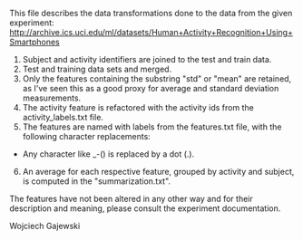 This file describes the data transformations done to the data from the given experiment:
http://archive.ics.uci.edu/ml/datasets/Human+Activity+Recognition+Using+Smartphones

1. Subject and activity identifiers are joined to the test and train data.
2. Test and training data sets and merged.
3. Only the features containing the substring "std" or "mean" are retained, as I've seen this as a good proxy for average and standard deviation measurements.
4. The activity feature is refactored with the activity ids from the activity_labels.txt file.
5. The features are named with labels from the features.txt file, with the following character replacements:
  * Any character like _-() is replaced by a dot (.).
6. An average for each respective feature, grouped by activity and subject, is computed in the "summarization.txt".

The features have not been altered in any other way and for their description and meaning, please consult the experiment documentation.

Wojciech Gajewski
